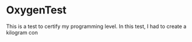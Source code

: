 # OxygenTest
This is a test to certify my programming level. In this test, I had to create a kilogram con                               
   
